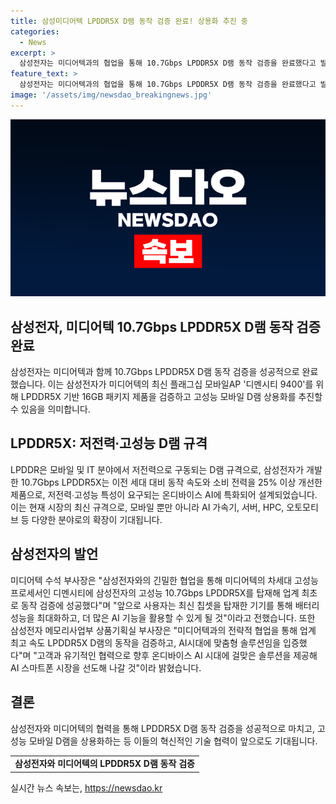 ```yaml
---
title: 삼성미디어텍 LPDDR5X D램 동작 검증 완료! 상용화 추진 중
categories:
  - News
excerpt: >
  삼성전자는 미디어텍과의 협업을 통해 10.7Gbps LPDDR5X D램 동작 검증을 완료했다고 발표했다. 이로써 삼성전자는 미디어텍의 최신 플래그십 모바일AP 디멘시티 9400에 LPDDR5X 기반 16GB 패키지 제품 검증을 완료하고, 고성능 모바일 D램 상용화를 추진하고 있다. LPDDR5X는 현재 시장의 최신 규격으로, 삼성전자가 개발한 10.7Gbps LPDDR5X는 전 세대 대비 동작 속도와 소비 전력을 25% 이상 개선하였으며, 온디바이스 AI에 특화해 설계되었다. 또한, 삼성전자는 LPDDR D램 응용처를 모바일을 비롯한 다양한 분야로 확장할 예정이며, 미디어텍과의 협업을 통해 AI 스마트폰 시장을 선도해 나갈 것으로 밝혔다.
feature_text: >
  삼성전자는 미디어텍과의 협업을 통해 10.7Gbps LPDDR5X D램 동작 검증을 완료했다고 발표했다. 이로써 삼성전자는 미디어텍의 최신 플래그십 모바일AP 디멘시티 9400에 LPDDR5X 기반 16GB 패키지 제품 검증을 완료하고, 고성능 모바일 D램 상용화를 추진하고 있다. LPDDR5X는 현재 시장의 최신 규격으로, 삼성전자가 개발한 10.7Gbps LPDDR5X는 전 세대 대비 동작 속도와 소비 전력을 25% 이상 개선하였으며, 온디바이스 AI에 특화해 설계되었다. 또한, 삼성전자는 LPDDR D램 응용처를 모바일을 비롯한 다양한 분야로 확장할 예정이며, 미디어텍과의 협업을 통해 AI 스마트폰 시장을 선도해 나갈 것으로 밝혔다.
image: '/assets/img/newsdao_breakingnews.jpg'
---
```


<p><img src="/assets/img/newsdao_breakingnews.jpg" alt="ranknews 속보" /></p>

<h2 data-ke-size="size26">삼성전자, 미디어텍 10.7Gbps LPDDR5X D램 동작 검증 완료</h2>

<p data-ke-size="size16">삼성전자는 미디어텍과 함께 10.7Gbps LPDDR5X D램 동작 검증을 성공적으로 완료했습니다. 이는 삼성전자가 미디어텍의 최신 플래그십 모바일AP '디멘시티 9400'를 위해 LPDDR5X 기반 16GB 패키지 제품을 검증하고 고성능 모바일 D램 상용화를 추진할 수 있음을 의미합니다.</p>

<h2 data-ke-size="size26">LPDDR5X: 저전력∙고성능 D램 규격</h2>

<p data-ke-size="size16">LPDDR은 모바일 및 IT 분야에서 저전력으로 구동되는 D램 규격으로, 삼성전자가 개발한 10.7Gbps LPDDR5X는 이전 세대 대비 동작 속도와 소비 전력을 25% 이상 개선한 제품으로, 저전력∙고성능 특성이 요구되는 온디바이스 AI에 특화되어 설계되었습니다. 이는 현재 시장의 최신 규격으로, 모바일 뿐만 아니라 AI 가속기, 서버, HPC, 오토모티브 등 다양한 분야로의 확장이 기대됩니다.</p>

<h2 data-ke-size="size26">삼성전자의 발언</h2>

<p data-ke-size="size16">미디어텍 수석 부사장은 "삼성전자와의 긴밀한 협업을 통해 미디어텍의 차세대 고성능 프로세서인 디멘시티에 삼성전자의 고성능 10.7Gbps LPDDR5X를 탑재해 업계 최초로 동작 검증에 성공했다"며 "앞으로 사용자는 최신 칩셋을 탑재한 기기를 통해 배터리 성능을 최대화하고, 더 많은 AI 기능을 활용할 수 있게 될 것"이라고 전했습니다. 또한 삼성전자 메모리사업부 상품기획실 부사장은 "미디어텍과의 전략적 협업을 통해 업계 최고 속도 LPDDR5X D램의 동작을 검증하고, AI시대에 맞춤형 솔루션임을 입증했다"며 "고객과 유기적인 협력으로 향후 온디바이스 AI 시대에 걸맞은 솔루션을 제공해 AI 스마트폰 시장을 선도해 나갈 것"이라 밝혔습니다.</p>

<h2 data-ke-size="size26">결론</h2>

<p data-ke-size="size16">삼성전자와 미디어텍의 협력을 통해 LPDDR5X D램 동작 검증을 성공적으로 마치고, 고성능 모바일 D램을 상용화하는 등 이들의 혁신적인 기술 협력이 앞으로도 기대됩니다.</p>

<table>
    <tbody>
        <tr>
            <td style="text-align: center; height: 17px;"><b>삼성전자와 미디어텍의 LPDDR5X D램 동작 검증</b></td>
        </tr>
    </tbody>
</table>
실시간 뉴스 속보는, <a href="https://newsdao.kr" rel="dofollow">https://newsdao.kr</a>



